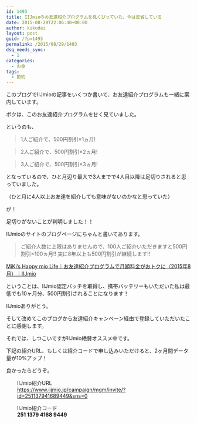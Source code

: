 ```yaml
---
id: 1493
title: IIJmioのお友達紹介プログラムを見くびっていた、今は反省している
date: 2015-08-29T22:06:40+00:00
author: kikudai
layout: post
guid: /?p=1493
permalink: /2015/08/29/1493
dsq_needs_sync:
  - 1
categories:
  - お金
tags:
  - 節約
---
```

このブログでIIJmioの記事をいくつか書いて、お友達紹介プログラムも一緒に案内しています。

ボクは、このお友達紹介プログラムを甘く見ていました。

<!--more-->

というのも、

> 1人ご紹介で、500円割引×1ヵ月!
  
> 2人ご紹介で、500円割引×2ヵ月!
  
> 3人ご紹介で、500円割引×3ヵ月!

となっているので、ひと月辺り最大で3人までで4人目以降は足切りされると思っていました。
  
（ひと月に4人以上お友達を紹介しても意味がないのかなと思っていた）

が！

足切りがないことが判明しました！！

IIJmioのサイトのブログページにちゃんと書いてあります。

> ご紹介人数に上限はありませんので、100人ご紹介いただきますと500円割引×100ヵ月!! 実に8年以上も500円割引が継続します!!

<a href="https://www.iijmio.jp/hml/20150826.jsp" target="_blank">MiKi&#8217;s Happy mio Life｜お友達紹介プログラムで月額料金がおトクに（2015年8月）｜IIJmio</a>

ということは、IIJmio認定バッチを取得し、携帯バッテリーもいただいた私は最低でも10ヶ月分、500円割引されることになります！

IIJmioありがとう。

そして改めてこのブログから友達紹介キャンペーン経由で登録していただいたことに感謝します。

それでは、しつこいですがIIJmio絶賛オススメ中です。

下記の紹介URL、もしくは紹介コードで申し込みいただけると、2ヶ月間データ量が10%アップ！

良かったらどうぞ。

<p style="padding-left: 30px;">
  IIJmio紹介URL<br /> <a href="https://www.iijmio.jp/campaign/mgm/invite/?id=251137941689449&sns=0" target="_blank">https://www.iijmio.jp/campaign/mgm/invite/?id=251137941689449&sns=0</a>
</p>

<p style="padding-left: 30px;">
  IIJmio紹介コード<br /> <strong>251 1379 4168 9449</strong>
</p>